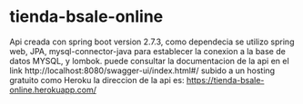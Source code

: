 # tienda-bsale-online

Api creada con spring boot version 2.7.3, como dependecia se utilizo spring web, JPA, mysql-connector-java para establecer la conexion a la base de datos MYSQL, y lombok. puede consultar la documentacion de la api en el link http://localhost:8080/swagger-ui/index.html#/ 
subido a un hosting gratuito como Heroku la direccion de la api es: https://tienda-bsale-online.herokuapp.com/
